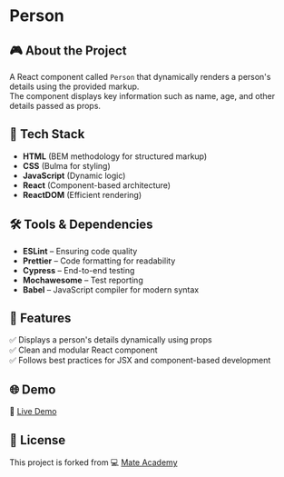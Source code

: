 # Person

## 🎮 About the Project
A React component called `Person` that dynamically renders a person's details using the provided markup.  
The component displays key information such as name, age, and other details passed as props.

## 🚀 Tech Stack
- **HTML** (BEM methodology for structured markup)
- **CSS** (Bulma for styling)
- **JavaScript** (Dynamic logic)
- **React** (Component-based architecture)
- **ReactDOM** (Efficient rendering)

## 🛠️ Tools & Dependencies
- **ESLint** – Ensuring code quality  
- **Prettier** – Code formatting for readability  
- **Cypress** – End-to-end testing  
- **Mochawesome** – Test reporting  
- **Babel** – JavaScript compiler for modern syntax  

## 📌 Features
✅ Displays a person's details dynamically using props  
✅ Clean and modular React component  
✅ Follows best practices for JSX and component-based development  

## 🌐 Demo
🔗 [Live Demo](https://AndriiZakharenko.github.io/person/)

## 📜 License
This project is forked from 💻 [Mate Academy](https://github.com/mate-academy/react_person)
